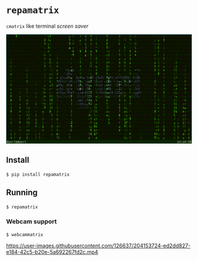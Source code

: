 # `repamatrix`

`cmatrix` like terminal *screen saver*

![screenshot](repamatrix.png)

## Install

```
$ pip install repamatrix
```

## Running

```
$ repamatrix
```

### Webcam support

```
$ webcammatrix
```

https://user-images.githubusercontent.com/126637/204153724-ed2dd827-e184-42c5-b20e-5a692267fd2c.mp4
